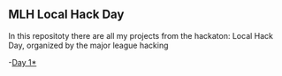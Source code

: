 ## MLH Local Hack Day
In this repositoty there are all my projects from the hackaton: Local Hack Day, organized by the major league hacking

-[Day 1*](https://github.com/tobiasllop/MLH-Local-Hack-Day/tree/Day1)
